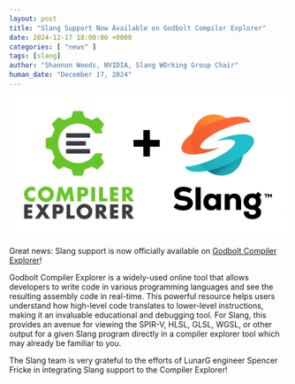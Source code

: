 ```yaml
---
layout: post
title: "Slang Support Now Available on Godbolt Compiler Explorer"
date: 2024-12-17 18:00:00 +0000
categories: [ "news" ]
tags: [slang]
author: "Shannon Woods, NVIDIA, Slang WOrking Group Chair"
human_date: "December 17, 2024"
---
```


<img src="/images/posts/2024-12-17-slang-support-in-godbolt.webp" alt="" class="img-fluid">

Great news: Slang support is now officially available on [Godbolt Compiler Explorer](https://godbolt.org/z/193GxYrn6)!
 
Godbolt Compiler Explorer is a widely-used online tool that allows developers to write code in various programming languages and see the resulting assembly code in real-time. This powerful resource helps users understand how high-level code translates to lower-level instructions, making it an invaluable educational and debugging tool. For Slang, this provides an avenue for viewing the SPIR-V, HLSL, GLSL, WGSL, or other output for a given Slang program directly in a compiler explorer tool which may already be familiar to you.

The Slang team is very grateful to the efforts of LunarG engineer Spencer Fricke in integrating Slang support to the Compiler Explorer!

